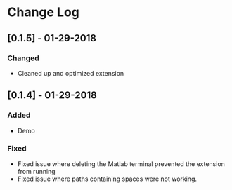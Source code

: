 # Change Log

## [0.1.5] - 01-29-2018

### Changed
- Cleaned up and optimized extension


## [0.1.4] - 01-29-2018

### Added
- Demo

### Fixed
- Fixed issue where deleting the Matlab terminal prevented the extension from running
- Fixed issue where paths containing spaces were not working.
